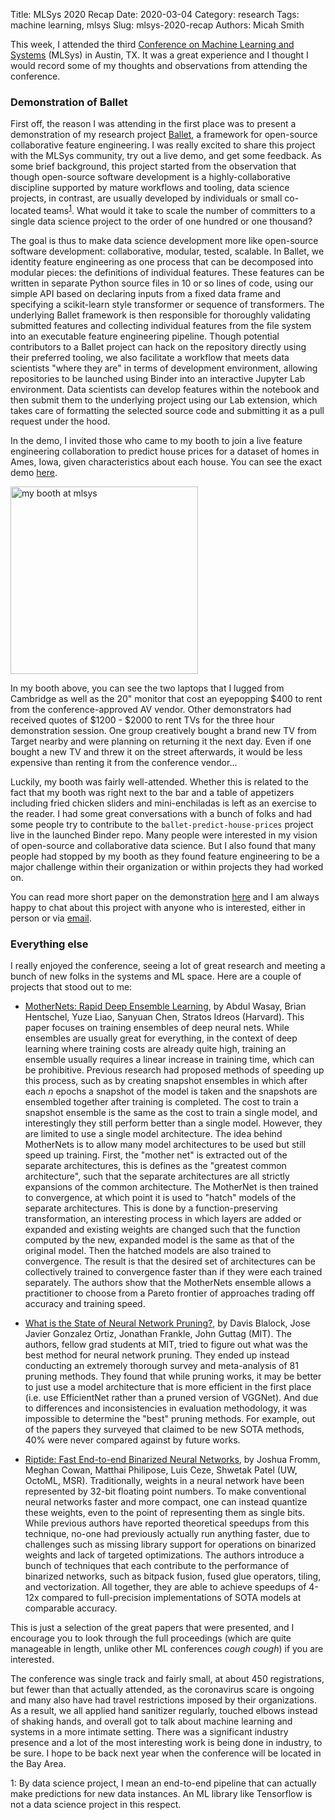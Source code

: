 Title: MLSys 2020 Recap
Date: 2020-03-04
Category: research
Tags: machine learning, mlsys
Slug: mlsys-2020-recap
Authors: Micah Smith

This week, I attended the third [Conference on Machine Learning and Systems](https://mlsys.org)
(MLSys) in Austin, TX. It was a great experience and I thought I would record some of my thoughts
and observations from attending the conference.

### Demonstration of Ballet

First off, the reason I was attending in the first place was to present a demonstration of
my research project [Ballet](https://hdi-project.github.io/ballet), a framework for
open-source collaborative feature engineering. I was really excited to share this project
with the MLSys community, try out a live demo, and get some feedback. As some brief
background, this project started from the observation that though open-source software
development is a highly-collaborative discipline supported by mature workflows and tooling,
data science projects, in contrast, are usually developed by individuals or small co-located
teams<sup>[1](#myfootnote1)</sup>. What would it take to scale the number of committers to a
single data science project to the order of one hundred or one thousand?

The goal is thus to make data science development more like open-source software
development: collaborative, modular, tested, scalable. In Ballet, we identity feature
engineering as one process that can be decomposed into modular pieces: the definitions of
individual features. These features can be written in separate Python source files in 10 or
so lines of code, using our simple API based on declaring inputs from a fixed data frame and
specifying a scikit-learn style transformer or sequence of transformers. The underlying
Ballet framework is then responsible for thoroughly validating submitted features and
collecting individual features from the file system into an executable feature engineering
pipeline. Though potential contributors to a Ballet project can hack on the repository
directly using their preferred tooling, we also facilitate a workflow that meets data
scientists "where they are" in terms of development environment, allowing repositories to be
launched using Binder into an interactive Jupyter Lab environment. Data scientists can
develop features within the notebook and then submit them to the underlying project using
our Lab extension, which takes care of formatting the selected source code and submitting it
as a pull request under the hood.

In the demo, I invited those who came to my booth to join a live feature engineering
collaboration to predict house prices for a dataset of homes in Ames, Iowa, given
characteristics about each house. You can see the exact demo
[here](https://github.com/HDI-Project/ballet-predict-house-prices). 

<img src="{static}/images/mlsys2020-ballet-demo-booth.jpg" alt="my booth at mlsys" width="300"/>

In my booth above, you can see the two laptops that I lugged from Cambridge as well as the
20" monitor that cost an eyepopping $400 to rent from the conference-approved AV vendor.
Other demonstrators had received quotes of $1200 - $2000 to rent TVs for the three hour
demonstration session. One group creatively bought a brand new TV from Target nearby and
were planning on returning it the next day. Even if one bought a new TV and threw it on the
street afterwards, it would be less expensive than renting it from the conference vendor...

Luckily, my booth was fairly well-attended. Whether this is related to the fact that my
booth was right next to the bar and a table of appetizers including fried chicken sliders
and mini-enchiladas is left as an exercise to the reader. I had some great conversations
with a bunch of folks and had some people try to contribute to the
`ballet-predict-house-prices` project live in the launched Binder repo. Many people were
interested in my vision of open-source and collaborative data science. But I also found that
many people had stopped by my booth as they found feature engineering to be a major
challenge within their organization or within projects they had worked on.

You can read more short paper on the demonstration
[here]({static}/files/balletdemo_mlsys2020.pdf) and I am always happy to chat about this
project with anyone who is interested, either in person or via [email](/contact).

### Everything else

I really enjoyed the conference, seeing a lot of great research and meeting a bunch of new
folks in the systems and ML space. Here are a couple of projects that stood out to me:

- [MotherNets: Rapid Deep Ensemble Learning](https://proceedings.mlsys.org/book/301.pdf), by
    Abdul Wasay, Brian Hentschel, Yuze Liao, Sanyuan Chen, Stratos Idreos (Harvard).  This
    paper focuses on training ensembles of deep neural nets. While ensembles are usually
    great for everything, in the context of deep learning where training costs are already
    quite high, training an ensemble usually requires a linear increase in training time,
    which can be prohibitive. Previous research had proposed methods of speeding up this
    process, such as by creating snapshot ensembles in which after each $n$ epochs a
    snapshot of the model is taken and the snapshots are ensembled together after training
    is completed. The cost to train a snapshot ensemble is the same as the cost to train a
    single model, and interestingly they still perform better than a single model. However,
    they are limited to use a single model architecture. The idea behind MotherNets is to
    allow many model architectures to be used but still speed up training. First, the
    "mother net" is extracted out of the separate architectures, this is defines as the
    "greatest common architecture", such that the separate architectures are all strictly
    expansions of the common architecture. The MotherNet is then trained to convergence, at
    which point it is used to "hatch" models of the separate architectures. This is done by
    a function-preserving transformation, an interesting process in which layers are added
    or expanded and existing weights are changed such that the function computed by the new,
    expanded model is the same as that of the original model. Then the hatched models are
    also trained to convergence. The result is that the desired set of architectures can be
    collectively trained to convergence faster than if they were each trained separately.
    The authors show that the MotherNets ensemble allows a practitioner to choose from a
    Pareto frontier of approaches trading off accuracy and training speed.

- [What is the State of Neural Network Pruning?](https://proceedings.mlsys.org/book/296.pdf),
    by Davis Blalock, Jose Javier Gonzalez Ortiz, Jonathan Frankle, John Guttag (MIT). The
    authors, fellow grad students at MIT, tried to figure out what was the best method for
    neural network pruning.  They ended up instead conducting an extremely thorough survey
    and meta-analysis of 81 pruning methods. They found that while pruning works, it may be
    better to just use a model architecture that is more efficient in the first place (i.e.
    use EfficientNet rather than a pruned version of VGGNet). And due to differences and
    inconsistencies in evaluation methodology, it was impossible to determine the "best"
    pruning methods. For example, out of the papers they surveyed that claimed to be new
    SOTA methods, 40% were never compared against by future works.

- [Riptide: Fast End-to-end Binarized Neural Networks](https://proceedings.mlsys.org/book/312.pdf),
    by Joshua Fromm, Meghan Cowan, Matthai Philipose, Luis Ceze, Shwetak Patel (UW, OctoML, MSR).
    Traditionally, weights in a neural network have been represented by 32-bit floating
    point numbers. To make conventional neural networks faster and more compact, one can
    instead quantize these weights, even to the point of representing them as single bits.
    While previous authors have reported theoretical speedups from this technique, no-one
    had previously actually run anything faster, due to challenges such as missing library
    support for operations on binarized weights and lack of targeted optimizations. The
    authors introduce a bunch of techniques that each contribute to the performance of
    binarized networks, such as bitpack fusion, fused glue operators, tiling, and
    vectorization. All together, they are able to achieve speedups of 4-12x compared to
    full-precision implementations of SOTA models at comparable accuracy.

This is just a selection of the great papers that were presented, and I encourage you to
look through the full proceedings (which are quite manageable in length, unlike other ML
conferences *cough cough*) if you are interested.

The conference was single track and fairly small, at about 450 registrations, but fewer than
that actually attended, as the coronavirus scare is ongoing and many also have had travel
restrictions imposed by their organizations. As a result, we all applied hand sanitizer
regularly, touched elbows instead of shaking hands, and overall got to talk about machine
learning and systems in a more intimate setting. There was a significant industry presence
and a lot of the most interesting work is being done in industry, to be sure. I hope to be
back next year when the conference will be located in the Bay Area.

<a name="myfootnote1">1</a>: By data science project, I mean an end-to-end pipeline that can
actually make predictions for new data instances. An ML library like Tensorflow is not a
data science project in this respect.
